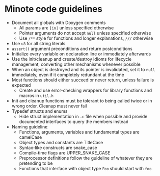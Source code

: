 # Minote code guidelines
- Document all globals with Doxygen comments
  - All params are `[in]` unless specified otherwise
  - Pointer arguments do not accept `null` unless specified otherwise
  - Use `/**` style for functions and longer explanations, `///`
    otherwise
- Use `u8` for all string literals
- `assert()` argument preconditions and return postconditions
- Initialize every variable on declaration line or immediately
  afterwards
- Use the init/cleanup and create/destroy idioms for lifecycle
  management, converting other mechanisms whenever possible
- When an object is destroyed and its pointer is invalidated, set it to
  `null` immediately, even if it completely redundant at the time
- Most functions should either succeed or never return, unless failure
  is expected
  - Create and use error-checking wrappers for library functions and
    macros in `util.h`
- Init and cleanup functions must be tolerant to being called twice or
  in wrong order. Cleanup must never fail
- Typedef structs and enums
  - Hide struct implementation in `.c` file when possible and provide
    documented interfaces to query the members instead
- Naming guideline:
  - Functions, arguments, variables and fundamental types are camelCase
  - Object types and constants are TitleCase
  - Syntax-like constructs are snake_case
  - Compile-time flags are UPPER_SNAKE_CASE
  - Preprocessor definitions follow the guideline of whatever they are
    pretending to be
  - Functions that interface with object type `Foo` should start with
    `foo`

